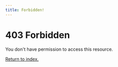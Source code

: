 ```yaml
---
title: Forbidden!
---
```


403 Forbidden
=============

You don't have permission to access this resource.

[Return to index.](/)

